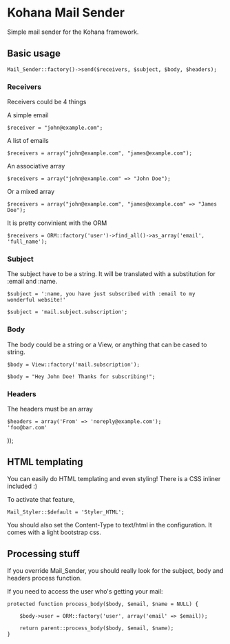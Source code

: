 # Kohana Mail Sender
Simple mail sender for the Kohana framework.

## Basic usage

    Mail_Sender::factory()->send($receivers, $subject, $body, $headers);

### Receivers
Receivers could be 4 things

A simple email

    $receiver = "john@example.com";

A list of emails

    $receivers = array("john@example.com", "james@example.com");

An associative array

    $receivers = array("john@example.com" => "John Doe");

Or a mixed array

    $receivers = array("john@example.com", "james@example.com" => "James Doe");

It is pretty convinient with the ORM

    $receivers = ORM::factory('user')->find_all()->as_array('email', 'full_name');

### Subject
The subject have to be a string. It will be translated with a substitution for :email and :name.

    $subject = ':name, you have just subscribed with :email to my wonderful website!'
    
    $subject = 'mail.subject.subscription';

### Body
The body could be a string or a View, or anything that can be cased to string.

    $body = View::factory('mail.subscription');
  
    $body = "Hey John Doe! Thanks for subscribing!";

### Headers
The headers must be an array

    $headers = array('From' => 'noreply@example.com');
    'foo@bar.com'
));
</pre>

## HTML templating
You can easily do HTML templating and even styling! There is a CSS inliner included :)

To activate that feature,

    Mail_Styler::$default = 'Styler_HTML';

You should also set the Content-Type to text/html in the configuration. It comes with a light bootstrap css.

## Processing stuff
If you override Mail_Sender, you should really look for the subject, body and headers process function.

If you need to access the user who's getting your mail:

    protected function process_body($body, $email, $name = NULL) {

        $body->user = ORM::factory('user', array('email' => $email));

        return parent::process_body($body, $email, $name);
    }
